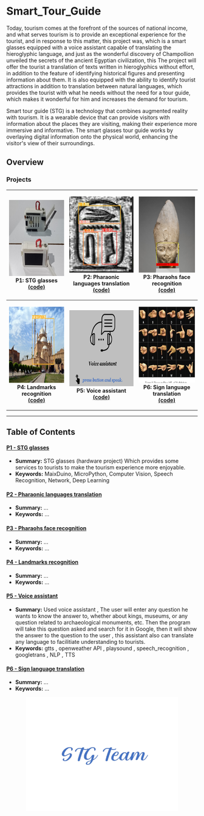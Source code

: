# Smart_Tour_Guide

Today, tourism comes at the forefront of the sources of national income, and what serves tourism is to provide an exceptional experience for the tourist, and in response to this matter, this project was, which is a smart glasses equipped with a voice assistant capable of translating the hieroglyphic language, and just as the wonderful discovery of Champollion unveiled the secrets of the ancient Egyptian civilization, this The project will offer the tourist a translation of texts written in hieroglyphics without effort, in addition to the feature of identifying historical figures and presenting information about them. It is also equipped with the ability to identify tourist attractions in addition to translation between natural languages, which provides the tourist with what he needs without the need for a tour guide, which makes it wonderful for him and increases the demand for tourism.

Smart tour guide (STG) is a technology that combines augmented reality with tourism. It is a wearable device that can provide visitors with information about the places they are visiting, making their experience more immersive and informative. The smart glasses tour guide works by overlaying digital information onto the physical world, enhancing the visitor's view of their surroundings.


## Overview

### Projects
<table style="width:100%">
 <tr>
    <th>
     <p align="center">
           <a href="./P1__STG_glasses"><img src="./media/view4.jpg" alt="Overview" width="200" height="200"></a>
           <br>P1: STG glasses
           <br><a href="./P1__STG_glasses/maixDuino/main.py" name="p1_code">(code)</a>
     </p>
    </th>
    <th>
     <p align="center">
           <a href="./P2__pharaonic_languages_translation"><img src="./media/pharaonic_languages_translation.jpg" alt="Overview" width="200" height="200"></a>
           <br>P2: Pharaonic languages translation
           <br><a href="./P2__pharaonic_languages_translation" name="p2_code">(code)</a>
     </p>
    </th>
     <th>
      <p align="center">
         <a href="./P3__pharaohs_face_recognition"><img src="./media/pharaohs_face_recognition.jpg" alt="Overview" width="200" height="200"></a>
         <br>P3: Pharaohs face recognition
         <br><a href="./P3__pharaohs_face_recognition/main.ipynb" name="p3_code">(code)</a>
      </p>
 </tr>
 <tr>
    <th>
      <p align="center">
           <a href="./P4__landmarks_recognition"><img src="./media/landmarks_recognition.jpg" alt="Overview" width="200" height="200"></a>
           <br>P4: Landmarks recognition
           <br><a href="./P4__landmarks_recognition" name="p1_code">(code)</a>
      </p>
    </th>
     <th>
      <p align="center">
        <a href="./P5__Voice_assistant"><img src="./media/assistant_serv.jpg" alt="Overview" width="200" height="200"></a>
        <br>P5: Voice assistant
        <br><a href="./P5__Voice_assistant/main.py" name="p2_code">(code)</a>
     </p>
    </th>
     <th>
      <p align="center">
         <a href="./P6__Sign_language_translation"><img src="./media/sign_language_translation.png" alt="Overview" width="200" height="200"></a>
         <br>P6: Sign language translation
         <br><a href="./P6__Sign_language_translation" name="p3_code">(code)</a>
      </p>
 </tr>
</table>

 ---
## Table of Contents

#### [P1 - STG glasses](./P1__STG_glasses)
 - **Summary:** STG glasses (hardware project) Which provides some services to tourists to make the tourism experience more enjoyable.
 - **Keywords:** MaixDuino, MicroPython, Computer Vision, Speech Recognition, Network, Deep Learning
 
#### [P2 - Pharaonic languages translation](./P2__pharaonic_languages_translation)
 - **Summary:** ...
 - **Keywords:** ...
 
#### [P3 - Pharaohs face recognition](./P3__pharaohs_face_recognition)
 - **Summary:** ...
 - **Keywords:** ...
  
#### [P4 - Landmarks recognition](./P4__landmarks_recognition)
 - **Summary:** ...
 - **Keywords:** ...
  
#### [P5 - Voice assistant](./P5__Voice_assistant)
 - **Summary:** Used voice assistant , The user will enter any question he wants to know the answer to, whether about kings, museums, or any question related to archaeological monuments, etc. Then the program will take this question asked and search for it in Google, then it will show the answer to the question to the user , this assistant also can translate any language to facilitiate understanding to tourists.
 - **Keywords:** gtts , openweather API , playsound , speech_recognition , googletrans , NLP , TTS
  
#### [P6 - Sign language translation](./P6__Sign_language_translation)
 - **Summary:** ...
 - **Keywords:** ...
 
 
 <p align="center">
  <img src="./media/STG_team-logo.png" width="400">
</p>
